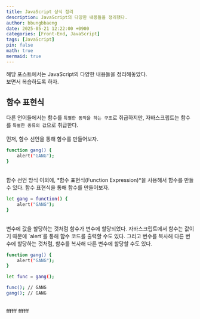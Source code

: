 ```yaml
---
title: JavaScript 상식 정리
description: JavaScript의 다양한 내용들을 정리했다.
author: bbungbbaeng
date: 2025-05-21 12:22:00 +0900
categories: [Front-End, JavaScript]
tags: [JavaScript]
pin: false
math: true
mermaid: true
---
```


해당 포스트에서는 JavaScript의 다양한 내용들을 정리해놓았다.  
보면서 복습하도록 하자.  

## **함수 표현식**
다른 언어들에서는 함수를 `특별한 동작을 하는 구조`로 취급하지만, 자바스크립트는 함수를 `특별한 종류의 값`으로 취급한다.  
<br>
먼저, 함수 선언을 통해 함수를 만들어보자.  

```bash
function gang() {
    alert("GANG");
}
``` 

<br>
함수 선언 방식 이외에, *함수 표현식(Function Expression)*을 사용해서 함수를 만들 수 있다.
함수 표현식을 통해 함수를 만들어보자.  

```bash
let gang = function() {
    alert("GANG");
}
```  

<br>
변수에 값을 할당하는 것처럼 함수가 변수에 할당되었다.  
자바스크립트에서 함수는 값이기 때문에 `alert`를 통해 함수 코드를 출력할 수도 있다.  
그리고 변수를 복사해 다른 변수에 할당하는 것처럼, 함수를 복사해 다른 변수에 할당할 수도 있다.  

```bash
function gang() {
    alert("GANG");
}

let func = gang();

func(); // GANG
gang(); // GANG
```

<br>
ffffff
ffffff